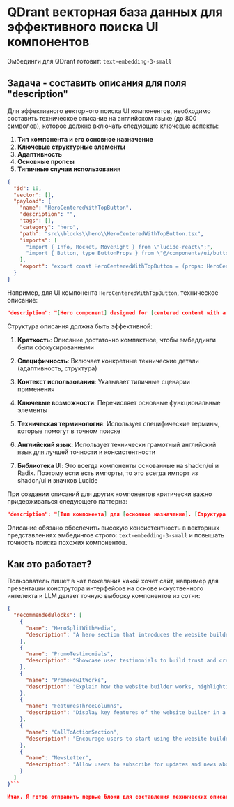 # QDrant векторная база данных для эффективного поиска UI компонентов

Эмбединги для QDrant готовит:  `text-embedding-3-small`

## Задача - составить описания для поля "description"

Для эффективного векторного поиска UI компонентов, необходимо составить техническое описание на английском языке (до 800 символов), которое должно включать следующие ключевые аспекты:

1. **Тип компонента и его основное назначение**
2. **Ключевые структурные элементы**
3. **Адаптивность**
4. **Основные пропсы**
5. **Типичные случаи использования**

```json
{
  "id": 10,
  "vector": [],
  "payload": {
    "name": "HeroCenteredWithTopButton",
    "description": "",
    "tags": [],
    "category": "hero",
    "path": "src\\blocks\\hero\\HeroCenteredWithTopButton.tsx",
    "imports": [
      "import { Info, Rocket, MoveRight } from \"lucide-react\";",
      "import { Button, type ButtonProps } from \"@/components/ui/button\";"
    ],
    "export": "export const HeroCenteredWithTopButton = (props: HeroCenteredWithTopButtonProps) => {const {badge, title, description, buttons} = {...content, ...props}; return ( <section className=\"w-full py-16 lg:py-32\"> <div className=\"container mx-auto px-4 md:px-6 lg:px-8\"> <div className=\"flex flex-col text-center gap-8 items-center\"> <div> <Button size=\"sm\" variant=\"outline\" className=\"rounded-full h-7\"> {badge?.text} <MoveRight /> </Button> </div> <div className=\"flex flex-col gap-4\"> <h2 className=\"max-w-2xl text-3xl md:text-4xl lg:text-5xl font-bold\"> {title} </h2> <p className=\"text-base text-muted-foreground max-w-2xl\"> {description} </p> </div> <div className=\"flex flex-col md:flex-row gap-8\"> {buttons?.map((button) => ( <Button key={button.id} className={button.className} variant={button.variant} size={button.size}> {button.text} {button.icon} </Button> ))} </div> </div> </div> </section> );};"
  }
}
```

Например, для UI компонента `HeroCenteredWithTopButton`, техническое описание:

```json
"description": "[Hero component] designed for [centered content with a top button]. [Includes a badge button, a centrally aligned title and description, and a set of call-to-action buttons]. [Fully responsive and centered layout]. [Customizable badges, button styles, and text alignment]. [Perfect for focusing user attention on a single call-to-action]."
```

Структура описания должна быть эффективной:

1. **Краткость**: Описание достаточно компактное, чтобы эмбеддинги были сфокусированными

2. **Специфичность**: Включает конкретные технические детали (адаптивность, структура)

3. **Контекст использования**: Указывает типичные сценарии применения

4. **Ключевые возможности**: Перечисляет основные функциональные элементы

5. **Техническая терминология**: Использует специфические термины, которые помогут в точном поиске

6. **Английский язык**: Использует технически грамотный английский язык для лучшей точности и консистентности 

7. **Библиотека UI**: Это всегда компоненты основанные на shadcn/ui и Radix. Поэтому если есть импорты, то это всегда импорт из shadcn/ui и значков Lucide

При создании описаний для других компонентов критически важно придерживаться следующего паттерна:

```json
"description": "[Тип компонента] для [основное назначение]. [Структура и ключевые элементы]. [Адаптивность]. [Кастомизация]. [Сценарии использования]".
```

Описание обязано обеспечить высокую консистентность в векторных представлениях эмбедингов строго: `text-embedding-3-small` и повышать точность поиска похожих компонентов.

## Как это работает?

Пользователь пишет в чат пожелания какой хочет сайт, например для презентации конструтора интерфейсов на основе искуственного интелекта и LLM делает точную выборку компонентов из сотни:

```json
{
  "recommendedBlocks": [
    {
      "name": "HeroSplitWithMedia",
      "description": "A hero section that introduces the website builder with a strong visual element."
    },
    {
      "name": "PromoTestimonials",
      "description": "Showcase user testimonials to build trust and credibility for the website builder."
    },
    {
      "name": "PromoHowItWorks",
      "description": "Explain how the website builder works, highlighting its features and benefits."
    },
    {
      "name": "FeaturesThreeColumns",
      "description": "Display key features of the website builder in a three-column layout for easy readability."
    },
    {
      "name": "CallToActionSection",
      "description": "Encourage users to start using the website builder with a clear call to action."
    },
    {
      "name": "NewsLetter",
      "description": "Allow users to subscribe for updates and news about the website builder."
    }
  ]
}```

Итак. Я готов отправить первые блоки для составления технических описаний.